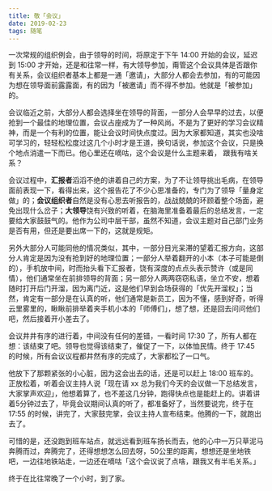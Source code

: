 ```yaml
---
title: 敬「会议」
date: 2019-02-23
tags: 随笔
---
```


一次常规的组织例会，由于领导的时间，将原定于下午 14:00 开始的会议，延迟到 15:00 才开始，还是和往常一样，有大领导参加，甭管这个会议具体是否跟你有关系，会议组织者基本上都是一通「邀请」，大部分人都会去参加，有的可能因为想在领导面前露露面，有的因为「被邀请」而不得不参加。他就是「被参加」的。

会议临近之前，大部分人都会选择坐在领导的背面，一部分人会早早的过去，以便抢到一个最佳的地理位置，会议占座成为了一种风尚。不是为了更好的学习会议精神，而是一个有利的位置，能让会议时间快点度过。因为大家都知道，其实也没啥可学习的，轻轻松松度过这几个小时才是王道，换句话说，参加这个会议，只是换个地点消遣一下而已。他心里还在嘀咕，这个会议是什么主题来着， 跟我有啥关系？

会议过程中，**汇报者**滔滔不绝的讲着自己的方案，为了不让领导挑出毛病，在领导面前表现一下，看得出来，这个报告花了不少心思准备的，专门为了领导「量身定做」的；**会议组织者**自然是没有心思去听报告的，战战兢兢的环顾着整个场面，避免出现什么岔子；**大领导**饶有兴致的听着，在脑海里准备着最后的总结发言，一定要给大家鼓鼓气的。他作为公司中层干部，虽然不知道，会议主题对自己部门业务是否有用，但还是要出席一下的，这就是规矩。

另外大部分人可能同他的情况类似，其中，一部分目光呆滞的望着汇报方向，这部分人肯定是因为没有抢到好的地理位置；一部分人举着翻开的小本（本子可能是倒的），手机放中间，时而抬头看下汇报者，饶有深度的点点头表示赞许（或是同情），他们通常坐在前排领导的背面；另一部分人两两窃窃私语，坐立不安，想着随时打开后门开溜，因为离门近，这是他们早到会场获得的「优先开溜权」；当然，肯定有一部分是在认真的听，他们通常是新员工，因为不懂，感到好奇，听得云里雾里的，瞅瞅前排举着夹手机小本的「师傅们」，想了想，还是回去问问他们吧，然后接着开小差去了。

会议井井有序的进行着，中间没有任何的差错，一看时间 17:30 了，所有人都在想：该结束了吧。领导也觉得该结束了，催促了一下，以体恤民情。终于 17:45 的时候，所有会议议程都井然有序的完成了，大家都松了一口气。

他放下了那颗紧张的小心脏，因为这会出去的话，还是可以赶上 18:00 班车的。正放松着，听着会议主持人说「现在请 xx 总为我们今天的会议做一下总结发言，大家掌声欢迎」，他想着算了，也不差这几分钟，跑得快点也是能赶上的。讲着讲着5分钟过去了，毕竟会议期间认真的听了，都准备好了，当然要说完，终于在 17:55 的时候，讲完了，大家鼓完掌，会议主持人宣布结束。他腾的一下，就跑出去了。

可惜的是，还没跑到班车站点，就远远看到班车扬长而去，他的心中一万只草泥马奔腾而过，奔腾完了，还得想想怎么回去呀，50公里的距离，想想还是坐地铁吧，一边往地铁站走，一边还在嘀咕「这个会议说了点啥，跟我又有半毛关系。」

终于在比往常晚了一个小时，到了家。